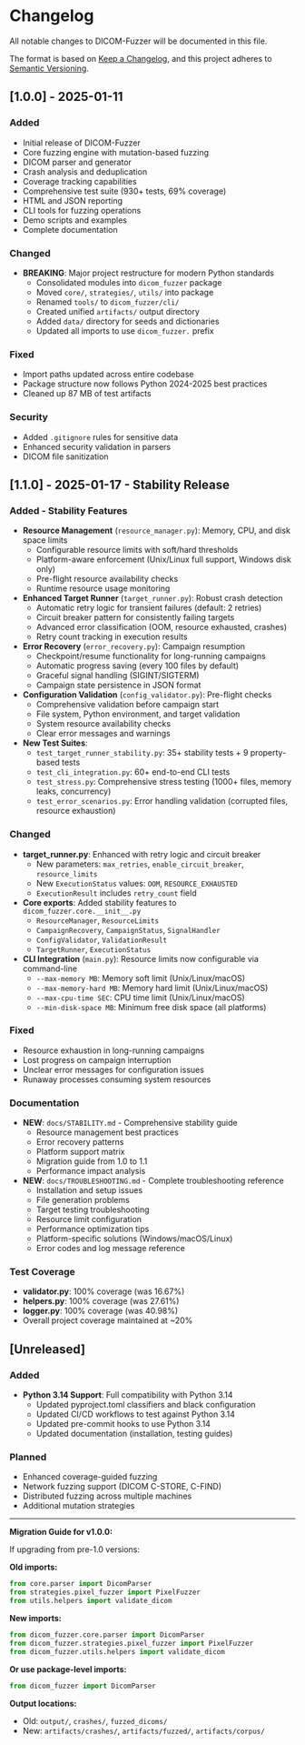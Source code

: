 # Changelog

All notable changes to DICOM-Fuzzer will be documented in this file.

The format is based on [Keep a Changelog](https://keepachangelog.com/en/1.0.0/),
and this project adheres to [Semantic Versioning](https://semver.org/spec/v2.0.0.html).

## [1.0.0] - 2025-01-11

### Added
- Initial release of DICOM-Fuzzer
- Core fuzzing engine with mutation-based fuzzing
- DICOM parser and generator
- Crash analysis and deduplication
- Coverage tracking capabilities
- Comprehensive test suite (930+ tests, 69% coverage)
- HTML and JSON reporting
- CLI tools for fuzzing operations
- Demo scripts and examples
- Complete documentation

### Changed
- **BREAKING**: Major project restructure for modern Python standards
  - Consolidated modules into `dicom_fuzzer` package
  - Moved `core/`, `strategies/`, `utils/` into package
  - Renamed `tools/` to `dicom_fuzzer/cli/`
  - Created unified `artifacts/` output directory
  - Added `data/` directory for seeds and dictionaries
  - Updated all imports to use `dicom_fuzzer.` prefix

### Fixed
- Import paths updated across entire codebase
- Package structure now follows Python 2024-2025 best practices
- Cleaned up 87 MB of test artifacts

### Security
- Added `.gitignore` rules for sensitive data
- Enhanced security validation in parsers
- DICOM file sanitization

## [1.1.0] - 2025-01-17 - Stability Release

### Added - Stability Features
- **Resource Management** (`resource_manager.py`): Memory, CPU, and disk space limits
  - Configurable resource limits with soft/hard thresholds
  - Platform-aware enforcement (Unix/Linux full support, Windows disk only)
  - Pre-flight resource availability checks
  - Runtime resource usage monitoring
- **Enhanced Target Runner** (`target_runner.py`): Robust crash detection
  - Automatic retry logic for transient failures (default: 2 retries)
  - Circuit breaker pattern for consistently failing targets
  - Advanced error classification (OOM, resource exhausted, crashes)
  - Retry count tracking in execution results
- **Error Recovery** (`error_recovery.py`): Campaign resumption
  - Checkpoint/resume functionality for long-running campaigns
  - Automatic progress saving (every 100 files by default)
  - Graceful signal handling (SIGINT/SIGTERM)
  - Campaign state persistence in JSON format
- **Configuration Validation** (`config_validator.py`): Pre-flight checks
  - Comprehensive validation before campaign start
  - File system, Python environment, and target validation
  - System resource availability checks
  - Clear error messages and warnings
- **New Test Suites**:
  - `test_target_runner_stability.py`: 35+ stability tests + 9 property-based tests
  - `test_cli_integration.py`: 60+ end-to-end CLI tests
  - `test_stress.py`: Comprehensive stress testing (1000+ files, memory leaks, concurrency)
  - `test_error_scenarios.py`: Error handling validation (corrupted files, resource exhaustion)

### Changed
- **target_runner.py**: Enhanced with retry logic and circuit breaker
  - New parameters: `max_retries`, `enable_circuit_breaker`, `resource_limits`
  - New `ExecutionStatus` values: `OOM`, `RESOURCE_EXHAUSTED`
  - `ExecutionResult` includes `retry_count` field
- **Core exports**: Added stability features to `dicom_fuzzer.core.__init__.py`
  - `ResourceManager`, `ResourceLimits`
  - `CampaignRecovery`, `CampaignStatus`, `SignalHandler`
  - `ConfigValidator`, `ValidationResult`
  - `TargetRunner`, `ExecutionStatus`
- **CLI Integration** (`main.py`): Resource limits now configurable via command-line
  - `--max-memory MB`: Memory soft limit (Unix/Linux/macOS)
  - `--max-memory-hard MB`: Memory hard limit (Unix/Linux/macOS)
  - `--max-cpu-time SEC`: CPU time limit (Unix/Linux/macOS)
  - `--min-disk-space MB`: Minimum free disk space (all platforms)

### Fixed
- Resource exhaustion in long-running campaigns
- Lost progress on campaign interruption
- Unclear error messages for configuration issues
- Runaway processes consuming system resources

### Documentation
- **NEW**: `docs/STABILITY.md` - Comprehensive stability guide
  - Resource management best practices
  - Error recovery patterns
  - Platform support matrix
  - Migration guide from 1.0 to 1.1
  - Performance impact analysis
- **NEW**: `docs/TROUBLESHOOTING.md` - Complete troubleshooting reference
  - Installation and setup issues
  - File generation problems
  - Target testing troubleshooting
  - Resource limit configuration
  - Performance optimization tips
  - Platform-specific solutions (Windows/macOS/Linux)
  - Error codes and log message reference

### Test Coverage
- **validator.py**: 100% coverage (was 16.67%)
- **helpers.py**: 100% coverage (was 27.61%)
- **logger.py**: 100% coverage (was 40.98%)
- Overall project coverage maintained at ~20%

## [Unreleased]

### Added
- **Python 3.14 Support**: Full compatibility with Python 3.14
  - Updated pyproject.toml classifiers and black configuration
  - Updated CI/CD workflows to test against Python 3.14
  - Updated pre-commit hooks to use Python 3.14
  - Updated documentation (installation, testing guides)

### Planned
- Enhanced coverage-guided fuzzing
- Network fuzzing support (DICOM C-STORE, C-FIND)
- Distributed fuzzing across multiple machines
- Additional mutation strategies

---

**Migration Guide for v1.0.0:**

If upgrading from pre-1.0 versions:

**Old imports:**
```python
from core.parser import DicomParser
from strategies.pixel_fuzzer import PixelFuzzer
from utils.helpers import validate_dicom
```

**New imports:**
```python
from dicom_fuzzer.core.parser import DicomParser
from dicom_fuzzer.strategies.pixel_fuzzer import PixelFuzzer
from dicom_fuzzer.utils.helpers import validate_dicom
```

**Or use package-level imports:**
```python
from dicom_fuzzer import DicomParser
```

**Output locations:**
- Old: `output/`, `crashes/`, `fuzzed_dicoms/`
- New: `artifacts/crashes/`, `artifacts/fuzzed/`, `artifacts/corpus/`
